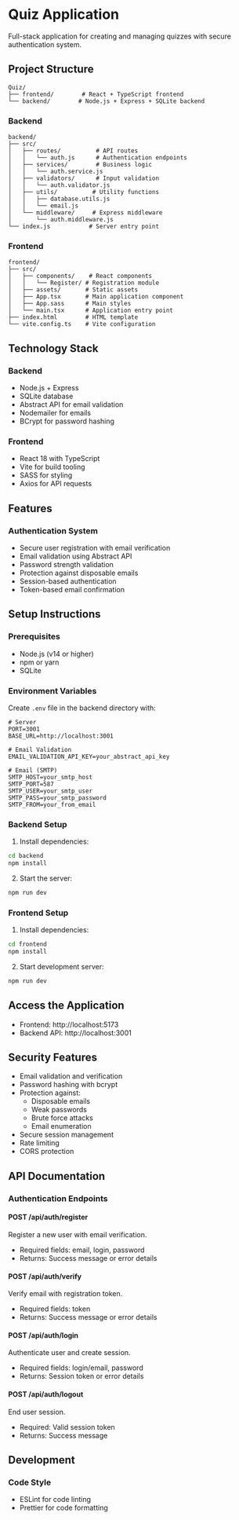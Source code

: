 # Quiz Application

Full-stack application for creating and managing quizzes with secure authentication system.

## Project Structure
```
Quiz/
├── frontend/        # React + TypeScript frontend
└── backend/        # Node.js + Express + SQLite backend
```

### Backend
```
backend/
├── src/
│   ├── routes/          # API routes
│   │   └── auth.js      # Authentication endpoints
│   ├── services/        # Business logic
│   │   └── auth.service.js
│   ├── validators/      # Input validation
│   │   └── auth.validator.js
│   ├── utils/          # Utility functions
│   │   ├── database.utils.js
│   │   └── email.js
│   └── middleware/     # Express middleware
│       └── auth.middleware.js
└── index.js           # Server entry point
```

### Frontend
```
frontend/
├── src/
│   ├── components/    # React components
│   │   └── Register/ # Registration module
│   ├── assets/       # Static assets
│   ├── App.tsx       # Main application component
│   ├── App.sass      # Main styles
│   └── main.tsx      # Application entry point
├── index.html        # HTML template
└── vite.config.ts    # Vite configuration
```

## Technology Stack

### Backend
- Node.js + Express
- SQLite database
- Abstract API for email validation
- Nodemailer for emails
- BCrypt for password hashing

### Frontend
- React 18 with TypeScript
- Vite for build tooling
- SASS for styling
- Axios for API requests

## Features

### Authentication System
- Secure user registration with email verification
- Email validation using Abstract API
- Password strength validation
- Protection against disposable emails
- Session-based authentication
- Token-based email confirmation

## Setup Instructions

### Prerequisites
- Node.js (v14 or higher)
- npm or yarn
- SQLite

### Environment Variables
Create `.env` file in the backend directory with:
```env
# Server
PORT=3001
BASE_URL=http://localhost:3001

# Email Validation
EMAIL_VALIDATION_API_KEY=your_abstract_api_key

# Email (SMTP)
SMTP_HOST=your_smtp_host
SMTP_PORT=587
SMTP_USER=your_smtp_user
SMTP_PASS=your_smtp_password
SMTP_FROM=your_from_email
```

### Backend Setup
1. Install dependencies:
```bash
cd backend
npm install
```

2. Start the server:
```bash
npm run dev
```

### Frontend Setup
1. Install dependencies:
```bash
cd frontend
npm install
```

2. Start development server:
```bash
npm run dev
```

## Access the Application
- Frontend: http://localhost:5173
- Backend API: http://localhost:3001

## Security Features
- Email validation and verification
- Password hashing with bcrypt
- Protection against:
  - Disposable emails
  - Weak passwords
  - Brute force attacks
  - Email enumeration
- Secure session management
- Rate limiting
- CORS protection

## API Documentation

### Authentication Endpoints

#### POST /api/auth/register
Register a new user with email verification.
- Required fields: email, login, password
- Returns: Success message or error details

#### POST /api/auth/verify
Verify email with registration token.
- Required fields: token
- Returns: Success message or error details

#### POST /api/auth/login
Authenticate user and create session.
- Required fields: login/email, password
- Returns: Session token or error details

#### POST /api/auth/logout
End user session.
- Required: Valid session token
- Returns: Success message

## Development

### Code Style
- ESLint for code linting
- Prettier for code formatting
